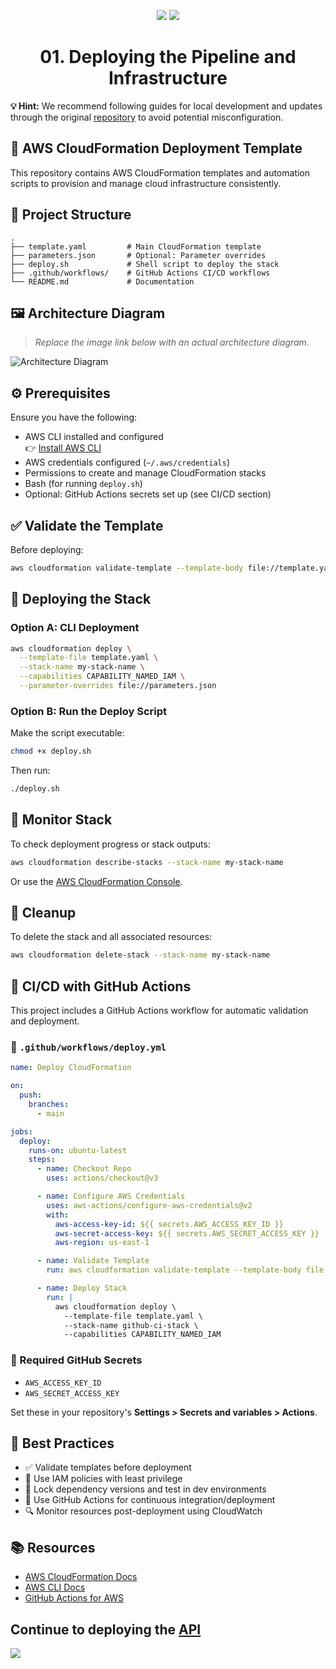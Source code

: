<div align="center"><a name="readme-top"></a></div>

<!-- SHIELD GROUP -->
<div align="center">

[![][installation-shield]][installation-link]
[![][license-shield]][license-link]

</div>

<h1 align="center">01. Deploying the Pipeline and Infrastructure</h1>

**💡 Hint:** We recommend following guides for local development and updates through the original [repository][link-to-repo] to avoid potential misconfiguration.

## 🚀 AWS CloudFormation Deployment Template

This repository contains AWS CloudFormation templates and automation scripts to provision and manage cloud infrastructure consistently.

## 📁 Project Structure

```
.
├── template.yaml         # Main CloudFormation template
├── parameters.json       # Optional: Parameter overrides
├── deploy.sh             # Shell script to deploy the stack
├── .github/workflows/    # GitHub Actions CI/CD workflows
└── README.md             # Documentation
```

## 🖼️ Architecture Diagram

> _Replace the image link below with an actual architecture diagram._

![Architecture Diagram](https://via.placeholder.com/800x400?text=Architecture+Diagram)

## ⚙️ Prerequisites

Ensure you have the following:

- AWS CLI installed and configured  
  👉 [Install AWS CLI](https://docs.aws.amazon.com/cli/latest/userguide/install-cliv2.html)
- AWS credentials configured (`~/.aws/credentials`)
- Permissions to create and manage CloudFormation stacks
- Bash (for running `deploy.sh`)
- Optional: GitHub Actions secrets set up (see CI/CD section)

## ✅ Validate the Template

Before deploying:

```bash
aws cloudformation validate-template --template-body file://template.yaml
```

## 🚀 Deploying the Stack

### Option A: CLI Deployment

```bash
aws cloudformation deploy \
  --template-file template.yaml \
  --stack-name my-stack-name \
  --capabilities CAPABILITY_NAMED_IAM \
  --parameter-overrides file://parameters.json
```

### Option B: Run the Deploy Script

Make the script executable:

```bash
chmod +x deploy.sh
```

Then run:

```bash
./deploy.sh
```

## 📡 Monitor Stack

To check deployment progress or stack outputs:

```bash
aws cloudformation describe-stacks --stack-name my-stack-name
```

Or use the [AWS CloudFormation Console](https://console.aws.amazon.com/cloudformation/).

## 🧹 Cleanup

To delete the stack and all associated resources:

```bash
aws cloudformation delete-stack --stack-name my-stack-name
```

## 🤖 CI/CD with GitHub Actions

This project includes a GitHub Actions workflow for automatic validation and deployment.

### 📂 `.github/workflows/deploy.yml`

```yaml
name: Deploy CloudFormation

on:
  push:
    branches:
      - main

jobs:
  deploy:
    runs-on: ubuntu-latest
    steps:
      - name: Checkout Repo
        uses: actions/checkout@v3

      - name: Configure AWS Credentials
        uses: aws-actions/configure-aws-credentials@v2
        with:
          aws-access-key-id: ${{ secrets.AWS_ACCESS_KEY_ID }}
          aws-secret-access-key: ${{ secrets.AWS_SECRET_ACCESS_KEY }}
          aws-region: us-east-1

      - name: Validate Template
        run: aws cloudformation validate-template --template-body file://template.yaml

      - name: Deploy Stack
        run: |
          aws cloudformation deploy \
            --template-file template.yaml \
            --stack-name github-ci-stack \
            --capabilities CAPABILITY_NAMED_IAM
```

### 🔐 Required GitHub Secrets

- `AWS_ACCESS_KEY_ID`
- `AWS_SECRET_ACCESS_KEY`

Set these in your repository's **Settings > Secrets and variables > Actions**.

## 🌟 Best Practices

- ✅ Validate templates before deployment
- 🔐 Use IAM policies with least privilege
- 📌 Lock dependency versions and test in dev environments
- 🔁 Use GitHub Actions for continuous integration/deployment
- 🔍 Monitor resources post-deployment using CloudWatch

## 📚 Resources

- [AWS CloudFormation Docs](https://docs.aws.amazon.com/cloudformation/)
- [AWS CLI Docs](https://docs.aws.amazon.com/cli/latest/reference/cloudformation/)
- [GitHub Actions for AWS](https://github.com/aws-actions)

## Continue to deploying the [API][up-next-link]

[![][back-to-top]](#readme-top)

<!-- Link Groups -->

[installation-link]: https://github.com/arrat-tools/infrastructure/blob/main/README.md
[installation-shield]: https://img.shields.io/badge/Docs-blue?style=flat-square&logo=readthedocs&color=3b82f6&labelColor=334155&logoColor=f5f5f5
[license-link]: https://github.com/arrat-tools/infrastructure/tree/main?tab=MIT-0-1-ov-file
[license-shield]: https://img.shields.io/badge/license-MIT-blue.svg?style=flat-square&color=3b82f6&labelColor=334155
[back-to-top]: https://img.shields.io/badge/-Back_to_top-151515?style=flat-square
[link-to-repo]: https://github.com/arrat-tools/infrastructure
[up-next-link]: https://github.com/arrat-tools/deploy/blob/main/guide/02-deploy-the-api.md
